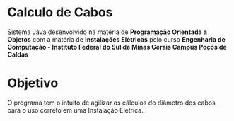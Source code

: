 # Calculo de Cabos

Sistema Java desenvolvido na matéria de **Programação Orientada a Objetos** com a matéria de **Instalações Elétricas** pelo curso **Engenharia de Computação - Instituto Federal do Sul de Minas Gerais Campus Poços de Caldas**

# Objetivo

O programa tem o intuito de agilizar os cálculos do diâmetro dos cabos para o uso correto em uma Instalação Elétrica.
